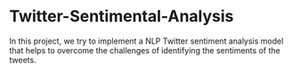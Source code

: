 # Twitter-Sentimental-Analysis
In this project, we try to implement a  NLP Twitter sentiment analysis model that helps to overcome the challenges of identifying the sentiments of the tweets.
